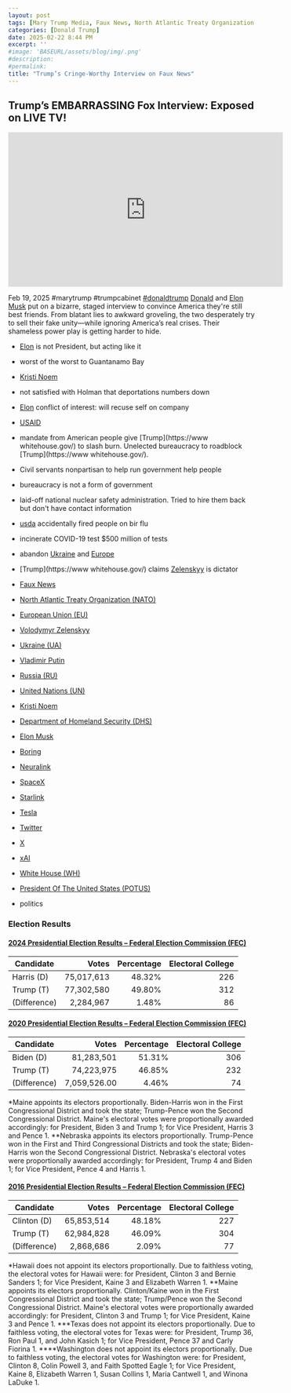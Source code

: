 ```yaml
---
layout: post
tags: [Mary Trump Media, Faux News, North Atlantic Treaty Organization (NATO), European Union (EU), Volodymyr Zelenskyy, Ukraine (UA), Vladimir Putin, Russia (RU), United Nations (UN), Kristi Noem, Department of Homeland Security (DHS), Elon Musk, Boring, Neuralink, SpaceX, Starlink, Tesla, Twitter, X, xAI, White House (WH), President Of The United States (POTUS), politics]
categories: [Donald Trump]
date: 2025-02-22 8:44 PM
excerpt: ''
#image: 'BASEURL/assets/blog/img/.png'
#description:
#permalink:
title: "Trump’s Cringe-Worthy Interview on Faux News"
---
```



## Trump’s EMBARRASSING Fox Interview: Exposed on LIVE TV!

<iframe width="560" height="315" src="https://www.youtube.com/embed/Ju0Cx9u43ng?si=95SH-XApMUOp3dX-" title="YouTube video player" frameborder="0" allow="accelerometer; autoplay; clipboard-write; encrypted-media; gyroscope; picture-in-picture; web-share" referrerpolicy="strict-origin-when-cross-origin" allowfullscreen></iframe>

Feb 19, 2025  #marytrump #trumpcabinet [#donaldtrump](https://www.whitehouse.gov/)
[Donald](https://www.whitehouse.gov/) and [Elon Musk](https://x.com/elonmusk/) put on a bizarre, staged interview to convince America they're still best friends. From blatant lies to awkward groveling, the two desperately try to sell their fake unity—while ignoring America’s real crises. Their shameless power play is getting harder to hide.

- [Elon](https://x.com/elonmusk/) is not President, but acting like it
- worst of the worst to Guantanamo Bay 
- [Kristi Noem](https://www.dhs.gov/person/kristi-noe)
- not satisfied with Holman that deportations numbers down 
- [Elon](https://x.com/elonmusk/) conflict of interest: will recuse self on company
- [USAID](https://www.usaid.gov/)
- mandate from American people give [Trump](https://www whitehouse.gov/) to slash burn. Unelected bureaucracy to roadblock [Trump](https://www whitehouse.gov/). 
- Civil servants nonpartisan to help run government help people 
- bureaucracy is not a form of government 
- laid-off national nuclear safety administration. Tried to hire them back but don't have contact information 
- [usda](https://www.usda.gov/) accidentally fired people on bir flu
- incinerate COVID-19 test $500 million of tests
- abandon [Ukraine](https://www..gov.ua/) and [Europe](https://commission.europa.eu/) 
- [Trump](https://www whitehouse.gov/) claims [Zelenskyy](https://www.president.gov.ua/) is dictator 

- [Faux News](https://www.foxnews.com/)
- [North Atlantic Treaty Organization (NATO)](https://www.nato.int/)
- [European Union (EU)](https://commission.europa.eu/)
- [Volodymyr Zelenskyy](https://www.president.gov.ua/)
- [Ukraine (UA)](https://www..gov.ua/)
- [Vladimir Putin](http://kremlin.ru/)
- [Russia (RU)](http://government.ru/)
- [United Nations (UN)](https://www.un.org/)
- [Kristi Noem](https://www.dhs.gov/person/kristi-noe)
- [Department of Homeland Security (DHS)](https://www.dhs.gov/)
- [Elon Musk](https://x.com/elonmusk/)
- [Boring](https://www.boringcompany.com/)
- [Neuralink](https://neuralink.com/)
- [SpaceX](https://www.spacex.com/)
- [Starlink](https://www.starlink.com/)
- [Tesla](https://www.tesla.com/)
- [Twitter](https://twitter.com/)
- [ X ](https://x.com/)
- [xAI](https://x.ai/)
- [White House (WH)](https://www.whitehouse.gov/)
- [President Of The United States (POTUS)](https://www.whitehouse.gov/)
- politics

### Election Results

#### [2024 Presidential Election Results – Federal Election Commission (FEC)](https://www.fec.gov/resources/cms-content/documents/2024presgeresults.pdf)

| Candidate | Votes | Percentage | Electoral College |
|---|--:|---:|---:|
| Harris (D) | 75,017,613 | 48.32% | 226 |
| Trump (T) | 77,302,580 | 49.80% | 312 |
| (Difference) | 2,284,967 | 1.48% | 86 |


#### [2020 Presidential Election Results – Federal Election Commission (FEC)](https://www.fec.gov/resources/cms-content/documents/federalelections2020.pdf)

| Candidate | Votes | Percentage | Electoral College |
|---|--:|---:|---:|
| Biden (D) | 81,283,501 | 51.31% | 306 |
| Trump (T) | 74,223,975 | 46.85% | 232 |
| (Difference) | 7,059,526.00 | 4.46% | 74 |

*Maine appoints its electors proportionally. Biden-Harris won in the First Congressional District and took the state; Trump-Pence won the Second Congressional District. Maine's electoral votes were proportionally awarded accordingly: for President, Biden 3 and Trump 1; for Vice President, Harris 3 and Pence 1.
**Nebraska appoints its electors proportionally. Trump-Pence won in the First and Third Congressional Districts and took the state; Biden-Harris won the Second Congressional District. Nebraska's electoral votes were proportionally awarded accordingly: for President, Trump 4 and Biden 1; for Vice President, Pence 4 and Harris 1.

#### [2016 Presidential Election Results – Federal Election Commission (FEC)](https://www.fec.gov/resources/cms-content/documents/federalelections2020.pdf)

| Candidate | Votes | Percentage | Electoral College |
|---|--:|---:|---:|
| Clinton (D) | 65,853,514 | 48.18% | 227 |
| Trump (T) | 62,984,828 | 46.09% | 304 |
| (Difference) | 2,868,686 | 2.09% | 77 |

*Hawaii does not appoint its electors proportionally. Due to faithless voting, the electoral votes for Hawaii were: for President, Clinton 3 and Bernie Sanders 1; for Vice President, Kaine 3 and Elizabeth Warren 1.
  **Maine appoints its electors proportionally. Clinton/Kaine won in the First Congressional District and took the state; Trump/Pence won the Second Congressional District. Maine's electoral votes were proportionally awarded accordingly: for President, Clinton 3 and Trump 1; for Vice President, Kaine 3 and Pence 1.
 ***Texas does not appoint its electors proportionally. Due to faithless voting, the electoral votes for Texas were: for President, Trump 36, Ron Paul 1, and John Kasich 1; for Vice President, Pence 37 and Carly Fiorina 1.
****Washington does not appoint its electors proportionally. Due to faithless voting, the electoral votes for Washington were: for President, Clinton 8, Colin Powell 3, and Faith Spotted Eagle 1; for Vice President, Kaine 8, Elizabeth Warren 1, Susan Collins 1, Maria Cantwell 1, and Winona LaDuke 1.


